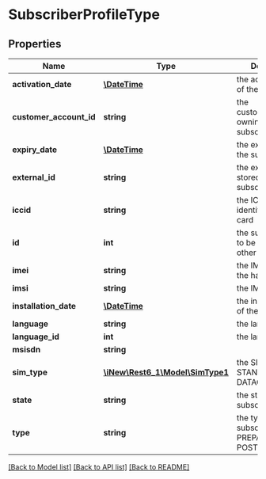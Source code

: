 # SubscriberProfileType

## Properties
Name | Type | Description | Notes
------------ | ------------- | ------------- | -------------
**activation_date** | [**\DateTime**](\DateTime.md) | the activation date of the subscription | [optional] 
**customer_account_id** | **string** | the customerAccountId owning this subscription | 
**expiry_date** | [**\DateTime**](\DateTime.md) | the expiry date of the subscritpion | [optional] 
**external_id** | **string** | the external ID stored with this subscription | [optional] 
**iccid** | **string** | the ICCID identifying the SIM card | 
**id** | **int** | the subscription ID to be used with all other methods | 
**imei** | **string** | the IMEI identifying the handset | [optional] 
**imsi** | **string** | the IMSI | 
**installation_date** | [**\DateTime**](\DateTime.md) | the installation date of the subscription | [optional] 
**language** | **string** | the language | 
**language_id** | **int** | the language ID | 
**msisdn** | **string** |  | 
**sim_type** | [**\iNew\Rest6_1\Model\SimType1**](SimType1.md) | the SIM type, either STANDARD or DATAONLY | 
**state** | **string** | the state of the subscription | 
**type** | **string** | the type of the subscription, either PREPAID or POSTPAID | 

[[Back to Model list]](../README.md#documentation-for-models) [[Back to API list]](../README.md#documentation-for-api-endpoints) [[Back to README]](../README.md)


